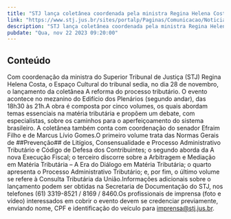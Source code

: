 ```yaml
---
title: "STJ lança coletânea coordenada pela ministra Regina Helena Costa sobre processo tributário"
link: "https://www.stj.jus.br/sites/portalp/Paginas/Comunicacao/Noticias/2023/22112023-STJ-lanca-coletanea-coordenada-pela-ministra-Regina-Helena-Costa-sobre-processo-tributario-.aspx"
description: "STJ lança coletânea coordenada pela ministra Regina Helena Costa sobre processo tributário"
pubdate: "Qua, nov 22 2023 09:20:00"
---
```


## Conteúdo

​Com coordenação da ministra do Superior Tribunal de Justiça (STJ) Regina Helena Costa, o Espaço Cultural do tribunal sedia, no dia 28 de novembro, o lançamento da coletânea A reforma do processo tributário. O evento acontece no mezanino do Edifício dos Plenários (segundo andar), das 18h30 às 21h.A obra é composta por cinco volumes, os quais abordam temas essenciais na matéria tributária e propõem um debate, com especialistas, sobre os caminhos para o aperfeiçoamento do sistema brasileiro. A coletânea também conta com coordenação do senador Efraim Filho e de Marcus Lívio Gomes.O primeiro volume trata das Normas Gerais de ##Prevenção## de Litígios, Consensualidade e Processo Administrativo Tributário e Código de Defesa dos Contribuintes; o segundo aborda da A nova Execução Fiscal; o terceiro discorre sobre a Arbitragem e Mediação em Matéria Tributária – A Era do Diálogo em Matéria Tributária; o quarto apresenta o Processo Administrativo Tributário; e, por fim, o último volume se refere à Consulta Tributária da União.Informações adicionais sobre o lançamento podem ser obtidas na Secretaria de Documentação do STJ, nos telefones (61) 3319-8521 / 8169 / 8460.Os profissionais de imprensa (foto e vídeo) interessados em cobrir o evento devem se credenciar previamente, enviando nome, CPF e identificação do veículo para imprensa@stj.jus.br.
